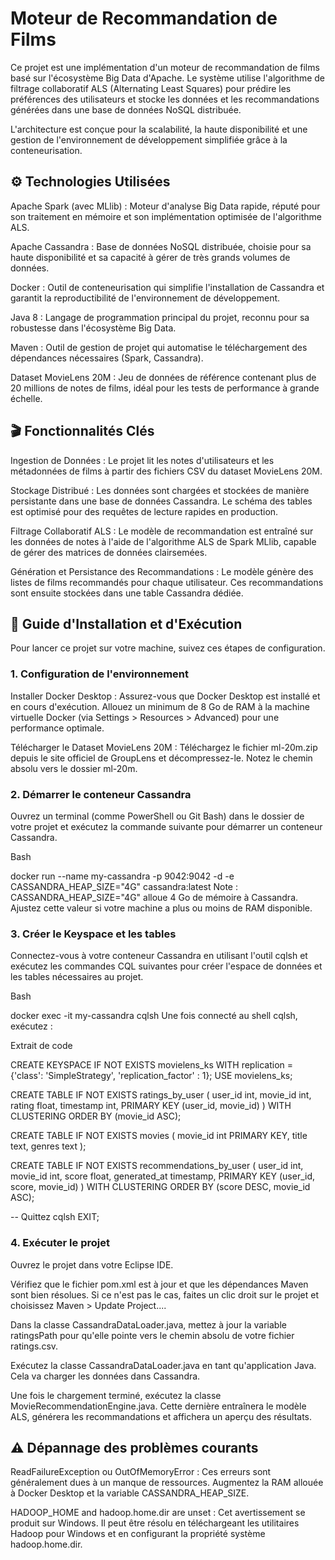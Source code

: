 # Moteur de Recommandation de Films
Ce projet est une implémentation d'un moteur de recommandation de films basé sur l'écosystème Big Data d'Apache. Le système utilise l'algorithme de filtrage collaboratif ALS (Alternating Least Squares) pour prédire les préférences des utilisateurs et stocke les données et les recommandations générées dans une base de données NoSQL distribuée.

L'architecture est conçue pour la scalabilité, la haute disponibilité et une gestion de l'environnement de développement simplifiée grâce à la conteneurisation.

## ⚙️ Technologies Utilisées
Apache Spark (avec MLlib) : Moteur d'analyse Big Data rapide, réputé pour son traitement en mémoire et son implémentation optimisée de l'algorithme ALS.

Apache Cassandra : Base de données NoSQL distribuée, choisie pour sa haute disponibilité et sa capacité à gérer de très grands volumes de données.

Docker : Outil de conteneurisation qui simplifie l'installation de Cassandra et garantit la reproductibilité de l'environnement de développement.

Java 8 : Langage de programmation principal du projet, reconnu pour sa robustesse dans l'écosystème Big Data.

Maven : Outil de gestion de projet qui automatise le téléchargement des dépendances nécessaires (Spark, Cassandra).

Dataset MovieLens 20M : Jeu de données de référence contenant plus de 20 millions de notes de films, idéal pour les tests de performance à grande échelle.

## 🎬 Fonctionnalités Clés
Ingestion de Données : Le projet lit les notes d'utilisateurs et les métadonnées de films à partir des fichiers CSV du dataset MovieLens 20M.

Stockage Distribué : Les données sont chargées et stockées de manière persistante dans une base de données Cassandra. Le schéma des tables est optimisé pour des requêtes de lecture rapides en production.

Filtrage Collaboratif ALS : Le modèle de recommandation est entraîné sur les données de notes à l'aide de l'algorithme ALS de Spark MLlib, capable de gérer des matrices de données clairsemées.

Génération et Persistance des Recommandations : Le modèle génère des listes de films recommandés pour chaque utilisateur. Ces recommandations sont ensuite stockées dans une table Cassandra dédiée.

## 🚀 Guide d'Installation et d'Exécution
Pour lancer ce projet sur votre machine, suivez ces étapes de configuration.

### 1. Configuration de l'environnement
Installer Docker Desktop : Assurez-vous que Docker Desktop est installé et en cours d'exécution. Allouez un minimum de 8 Go de RAM à la machine virtuelle Docker (via Settings > Resources > Advanced) pour une performance optimale.

Télécharger le Dataset MovieLens 20M : Téléchargez le fichier ml-20m.zip depuis le site officiel de GroupLens et décompressez-le. Notez le chemin absolu vers le dossier ml-20m.

### 2. Démarrer le conteneur Cassandra
Ouvrez un terminal (comme PowerShell ou Git Bash) dans le dossier de votre projet et exécutez la commande suivante pour démarrer un conteneur Cassandra.

Bash

docker run --name my-cassandra -p 9042:9042 -d -e CASSANDRA_HEAP_SIZE="4G" cassandra:latest
Note : CASSANDRA_HEAP_SIZE="4G" alloue 4 Go de mémoire à Cassandra. Ajustez cette valeur si votre machine a plus ou moins de RAM disponible.

### 3. Créer le Keyspace et les tables
Connectez-vous à votre conteneur Cassandra en utilisant l'outil cqlsh et exécutez les commandes CQL suivantes pour créer l'espace de données et les tables nécessaires au projet.

Bash

docker exec -it my-cassandra cqlsh
Une fois connecté au shell cqlsh, exécutez :

Extrait de code

CREATE KEYSPACE IF NOT EXISTS movielens_ks WITH replication = {'class': 'SimpleStrategy', 'replication_factor' : 1};
USE movielens_ks;

CREATE TABLE IF NOT EXISTS ratings_by_user (
    user_id int,
    movie_id int,
    rating float,
    timestamp int,
    PRIMARY KEY (user_id, movie_id)
) WITH CLUSTERING ORDER BY (movie_id ASC);

CREATE TABLE IF NOT EXISTS movies (
    movie_id int PRIMARY KEY,
    title text,
    genres text
);

CREATE TABLE IF NOT EXISTS recommendations_by_user (
    user_id int,
    movie_id int,
    score float,
    generated_at timestamp,
    PRIMARY KEY (user_id, score, movie_id)
) WITH CLUSTERING ORDER BY (score DESC, movie_id ASC);

-- Quittez cqlsh
EXIT;
### 4. Exécuter le projet
Ouvrez le projet dans votre Eclipse IDE.

Vérifiez que le fichier pom.xml est à jour et que les dépendances Maven sont bien résolues. Si ce n'est pas le cas, faites un clic droit sur le projet et choisissez Maven > Update Project....

Dans la classe CassandraDataLoader.java, mettez à jour la variable ratingsPath pour qu'elle pointe vers le chemin absolu de votre fichier ratings.csv.

Exécutez la classe CassandraDataLoader.java en tant qu'application Java. Cela va charger les données dans Cassandra.

Une fois le chargement terminé, exécutez la classe MovieRecommendationEngine.java. Cette dernière entraînera le modèle ALS, générera les recommandations et affichera un aperçu des résultats.

## ⚠️ Dépannage des problèmes courants
ReadFailureException ou OutOfMemoryError : Ces erreurs sont généralement dues à un manque de ressources. Augmentez la RAM allouée à Docker Desktop et la variable CASSANDRA_HEAP_SIZE.

HADOOP_HOME and hadoop.home.dir are unset : Cet avertissement se produit sur Windows. Il peut être résolu en téléchargeant les utilitaires Hadoop pour Windows et en configurant la propriété système hadoop.home.dir.
